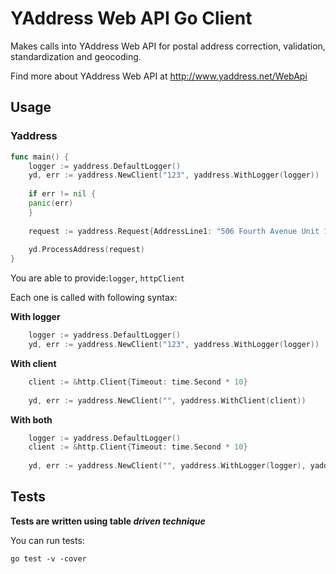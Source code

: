 # YAddress Web API Go Client
Makes calls into YAddress Web API for postal address correction, validation,
standardization and geocoding.

Find more about YAddress Web API at http://www.yaddress.net/WebApi

## Usage

### Yaddress

```go
func main() {
    logger := yaddress.DefaultLogger()
    yd, err := yaddress.NewClient("123", yaddress.WithLogger(logger))
    
    if err != nil {
    panic(err)
    }
    
    request := yaddress.Request{AddressLine1: "506 Fourth Avenue Unit 1", AddressLine2: "Asbury Prk, NJ"}
    
    yd.ProcessAddress(request)
}
```

You are able to provide:`logger`, `httpClient`

Each one is called with following syntax:

**With logger**
```go
    logger := yaddress.DefaultLogger()
    yd, err := yaddress.NewClient("123", yaddress.WithLogger(logger))
```

**With client**
```go
	client := &http.Client{Timeout: time.Second * 10}
	
	yd, err := yaddress.NewClient("", yaddress.WithClient(client))
```

**With both**
```go
	logger := yaddress.DefaultLogger()
	client := &http.Client{Timeout: time.Second * 10}
	
	yd, err := yaddress.NewClient("", yaddress.WithLogger(logger), yaddress.WithClient(client))
```

## Tests
**Tests are written using table _driven technique_**

You can run tests:
```
go test -v -cover
```